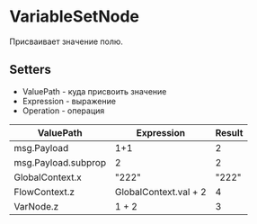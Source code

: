 # VariableSetNode

Присваивает значение полю.

## Setters
- ValuePath - куда присвоить значение
- Expression - выражение
- Operation - операция

| ValuePath     | Expression    | Result    |
| ---------     | ----------    | -------   |
| msg.Payload   | 1+1           | 2         |
| msg.Payload.subprop   | 2           | 2         |
| GlobalContext.x | "222"       | "222"     |
| FlowContext.z | GlobalContext.val + 2 | 4 |
| VarNode.z | 1 + 2 | 3 |